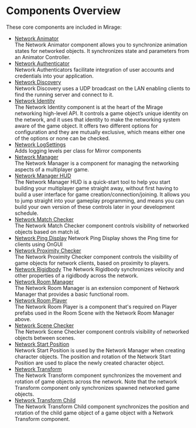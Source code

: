 # Components Overview

These core components are included in Mirage:

-   [Network Animator](NetworkAnimator.md)  
    The Network Animator component allows you to synchronize animation states for networked objects. It synchronizes state and parameters from an Animator Controller.
-   [Network Authenticator](Authenticators/index.md)  
    Network Authenticators facilitate integration of user accounts and credentials into your application.
-   [Network Discovery](NetworkDiscovery.md)  
    Network Discovery uses a UDP broadcast on the LAN enabling clients to find the running server and connect to it.
-   [Network Identity](NetworkIdentity.md)  
    The Network Identity component is at the heart of the Mirage networking high-level API. It controls a game object’s unique identity on the network, and it uses that identity to make the networking system aware of the game object. It offers two different options for configuration and they are mutually exclusive, which means either one of the options or none can be checked.
-   [Network LogSettings](NetworkLogSettings.md)  
    Adds logging levels per class for Mirror components
-   [Network Manager](NetworkManager.md)  
    The Network Manager is a component for managing the networking aspects of a multiplayer game.
-   [Network Manager HUD](NetworkManagerHUD.md)  
    The Network Manager HUD is a quick-start tool to help you start building your multiplayer game straight away, without first having to build a user interface for game creation/connection/joining. It allows you to jump straight into your gameplay programming, and means you can build your own version of these controls later in your development schedule.
-   [Network Match Checker](NetworkMatchChecker.md)  
    The Network Match Checker component controls visibility of networked objects based on match id.
-   [Network Ping Display](NetworkPingDisplay.md)
    Network Ping Display shows the Ping time for clients using OnGUI
-   [Network Proximity Checker](NetworkProximityChecker.md)  
    The Network Proximity Checker component controls the visibility of game objects for network clients, based on proximity to players.
-   [Network Rigidbody](NetworkRigidbody.md)
    The Network Rigidbody synchronizes velocity and other properties of a rigidbody across the network.
-   [Network Room Manager](NetworkRoomManager.md)  
    The Network Room Manager is an extension component of Network Manager that provides a basic functional room.
-   [Network Room Player](NetworkRoomPlayer.md)  
    The Network Room Player is a component that's required on Player prefabs used in the Room Scene with the Network Room Manager above.
-   [Network Scene Checker](NetworkSceneChecker.md)  
    The Network Scene Checker component controls visibility of networked objects between scenes.
-   [Network Start Position](NetworkStartPosition.md)  
    Network Start Position is used by the Network Manager when creating character objects. The position and rotation of the Network Start Position are used to place the newly created character object.
-   [Network Transform](NetworkTransform.md)  
    The Network Transform component synchronizes the movement and rotation of game objects across the network. Note that the network Transform component only synchronizes spawned networked game objects.
-   [Network Transform Child](NetworkTransformChild.md)  
    The Network Transform Child component synchronizes the position and rotation of the child game object of a game object with a Network Transform component.
